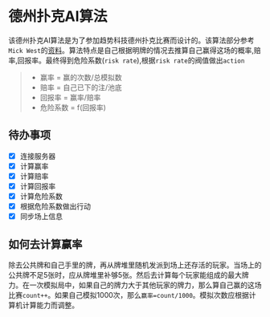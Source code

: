 ﻿# 德州扑克AI算法
该德州扑克AI算法是为了参加趋势科技德州扑克比赛而设计的。该算法部分参考`Mick West`的[资料](https://www.zybuluo.com/mdeditor)。算法特点是自己根据明牌的情况去推算自己赢得这场的概率,赔率,回报率。最终得到危险系数(`risk rate`),根据`risk rate`的阀值做出`action`
> * 赢率 = 赢的次数/总模拟数
> * 赔率 = 自己已下的注/池底
> * 回报率 = 赢率/赔率
> * 危险系数 = f(回报率)
## 待办事项
- [x] 连接服务器
- [x] 计算赢率
- [x] 计算赔率
- [x] 计算回报率
- [x] 计算危险系数
- [x] 根据危险系数做出行动
- [x] 同步场上信息

## 如何去计算赢率
除去公共牌和自己手里的牌，再从牌堆里随机发派到场上还存活的玩家。当场上的公共牌不足5张时，应从牌堆里补够5张。然后去计算每个玩家能组成的最大牌力。在一次模拟局中，如果自己的牌力大于其他玩家的牌力，那么算自己赢的这场比赛`count++`。如果自己模拟1000次，那么`赢率=count/1000`。模拟次数应根据计算机计算能力而调整。